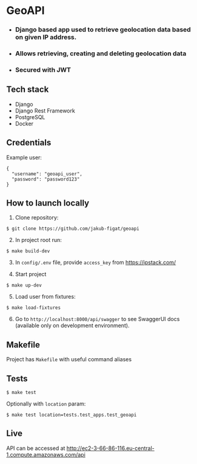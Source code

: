 # GeoAPI

- ### Django based app used to retrieve geolocation data based on given IP address.
- ### Allows retrieving, creating and deleting geolocation data
- ### Secured with JWT


## Tech stack
- Django
- Django Rest Framework
- PostgreSQL
- Docker

## Credentials

Example user:
```
{
  "username": "geoapi_user",
  "password": "password123"
}
```

## How to launch locally

1. Clone repository:

`$ git clone https://github.com/jakub-figat/geoapi`

2. In project root run:

`$ make build-dev`

3. In `config/.env` file, provide `access_key` from https://ipstack.com/

4. Start project

`$ make up-dev`

5. Load user from fixtures:

`$ make load-fixtures`

6. Go to `http://localhost:8000/api/swagger` to see SwaggerUI docs (available only on development environment).

## Makefile
Project has `Makefile` with useful command aliases

## Tests
`$ make test`

Optionally with `location` param:

`$ make test location=tests.test_apps.test_geoapi`

## Live
API can be accessed at http://ec2-3-66-86-116.eu-central-1.compute.amazonaws.com/api
